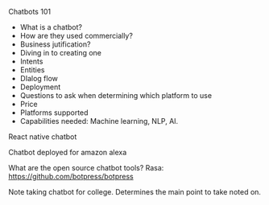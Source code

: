 Chatbots 101
- What is a chatbot?
- How are they used commercially?
- Business jutification?
- Diving in to creating one
 - Intents
 - Entities
 - DIalog flow
 - Deployment
 - Questions to ask when determining which platform to use
  - Price
  - Platforms supported
  - Capabilities needed: Machine learning, NLP, AI.

React native chatbot

Chatbot deployed for amazon alexa

What are the open source chatbot tools?
Rasa:
https://github.com/botpress/botpress

Note taking chatbot for college. Determines the main point to take noted on.